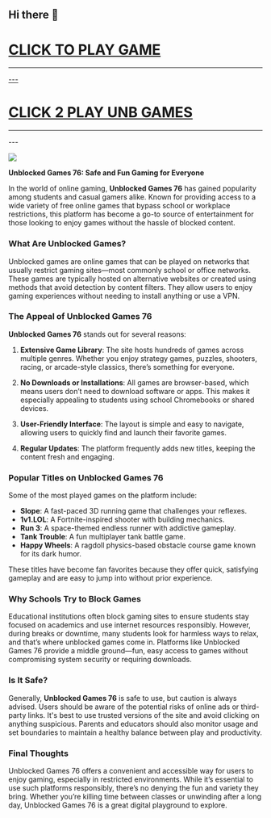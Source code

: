 ## Hi there 👋

<h1><a href="https://lesson2.guru">CLICK TO PLAY GAME</h1>
<HR>---
<H1><a href="https://mathtest-99.space">CLICK 2 PLAY UNB GAMES</a></H1>
<HR>---

<a href="https://lesson2.guru"><img src="https://clearcache.store/gamez.png"></a>


**Unblocked Games 76: Safe and Fun Gaming for Everyone**

In the world of online gaming, **Unblocked Games 76** has gained popularity among students and casual gamers alike. Known for providing access to a wide variety of free online games that bypass school or workplace restrictions, this platform has become a go-to source of entertainment for those looking to enjoy games without the hassle of blocked content.

### What Are Unblocked Games?

Unblocked games are online games that can be played on networks that usually restrict gaming sites—most commonly school or office networks. These games are typically hosted on alternative websites or created using methods that avoid detection by content filters. They allow users to enjoy gaming experiences without needing to install anything or use a VPN.

### The Appeal of Unblocked Games 76

**Unblocked Games 76** stands out for several reasons:

1. **Extensive Game Library**: The site hosts hundreds of games across multiple genres. Whether you enjoy strategy games, puzzles, shooters, racing, or arcade-style classics, there’s something for everyone.

2. **No Downloads or Installations**: All games are browser-based, which means users don’t need to download software or apps. This makes it especially appealing to students using school Chromebooks or shared devices.

3. **User-Friendly Interface**: The layout is simple and easy to navigate, allowing users to quickly find and launch their favorite games.

4. **Regular Updates**: The platform frequently adds new titles, keeping the content fresh and engaging.

### Popular Titles on Unblocked Games 76

Some of the most played games on the platform include:

* **Slope**: A fast-paced 3D running game that challenges your reflexes.
* **1v1.LOL**: A Fortnite-inspired shooter with building mechanics.
* **Run 3**: A space-themed endless runner with addictive gameplay.
* **Tank Trouble**: A fun multiplayer tank battle game.
* **Happy Wheels**: A ragdoll physics-based obstacle course game known for its dark humor.

These titles have become fan favorites because they offer quick, satisfying gameplay and are easy to jump into without prior experience.

### Why Schools Try to Block Games

Educational institutions often block gaming sites to ensure students stay focused on academics and use internet resources responsibly. However, during breaks or downtime, many students look for harmless ways to relax, and that’s where unblocked games come in. Platforms like Unblocked Games 76 provide a middle ground—fun, easy access to games without compromising system security or requiring downloads.

### Is It Safe?

Generally, **Unblocked Games 76** is safe to use, but caution is always advised. Users should be aware of the potential risks of online ads or third-party links. It's best to use trusted versions of the site and avoid clicking on anything suspicious. Parents and educators should also monitor usage and set boundaries to maintain a healthy balance between play and productivity.

### Final Thoughts

Unblocked Games 76 offers a convenient and accessible way for users to enjoy gaming, especially in restricted environments. While it’s essential to use such platforms responsibly, there’s no denying the fun and variety they bring. Whether you’re killing time between classes or unwinding after a long day, Unblocked Games 76 is a great digital playground to explore.


